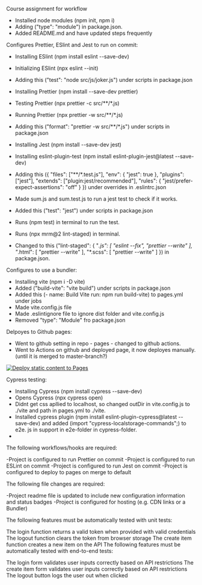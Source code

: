 Course assignment for workflow


- Installed node modules (npm init, npm i)
- Adding ("type": "module") in package.json.
- Added README.md and have updated steps frequently 



Configures Prettier, ESlint and Jest to run on commit:

- Installing ESlint (npm install eslint --save-dev)
- Initializing ESlint (npx eslint --init)
- Adding this ("test": "node src/js/joker.js") under scripts in package.json

- Installing Prettier (npm install --save-dev prettier)
- Testing Prettier (npx prettier -c src/**/*.js)
- Running Prettier (npx prettier -w src/**/*.js)
- Adding this ("format": "prettier -w src/**/*.js") under scripts in package.json

- Installing Jest (npm install --save-dev jest)
- Installing eslint-plugin-test (npm install eslint-plugin-jest@latest --save-dev)
- Adding this ({
        "files": ["**/*.test.js"],
        "env": { "jest": true },
        "plugins": ["jest"],
        "extends": ["plugin:jest/recommended"],
        "rules": { "jest/prefer-expect-assertions": "off" }
      }) under overrides in .eslintrc.json
- Made sum.js and sum.test.js to run a jest test to check if it works.
- Added this ("test": "jest") under scripts in package.json
- Runs (npm test) in terminal to run the test.

- Runs (npx mrm@2 lint-staged) in terminal.
- Changed to this ("lint-staged": {
  "*.js": [
    "eslint --fix",
    "prettier --write"
  ],
  "*.html": [
    "prettier --write"
  ],
  "*.scss": [
    "prettier --write"
  ]
}) in package.json.


Configures to use a bundler:
- Installing vite (npm i -D vite)
- Added ("build-vite": "vite build") under scripts in package.json
- Added this (- name: Build Vite
        run: npm run build-vite) to pages.yml under jobs
- Made vite.config.js file
- Made .eslintignore file to ignore dist folder and vite.config.js
- Removed "type": "Module" fro package.json


Delpoyes to Github pages:
- Went to github setting in repo - pages - changed to github actions.
- Went to Actions on github and deployed page, it now deployes manually. (until it is merged to master-branch?)

[![Deploy static content to Pages](https://github.com/marthebull/social-media-client/actions/workflows/pages.yml/badge.svg)](https://github.com/marthebull/social-media-client/actions/workflows/pages.yml)


Cypress testing:

- Installing Cypress (npm install cypress --save-dev)
- Opens Cypress (npx cypress open)
- Didnt get css apllied to localhost, so changed outDir in vite.config.js to ./vite and path in pages.yml to ./vite.
- Installed cypress plugin (npm install eslint-plugin-cypress@latest --save-dev) and added (import "cypress-localstorage-commands";) to e2e. js in support in e2e-folder in cypress-folder.
- 






The following workflows/hooks are required:

-Project is configured to run Prettier on commit
-Project is configured to run ESLint on commit
-Project is configured to run Jest on commit
-Project is configured to deploy to pages on merge to default

The following file changes are required:

-Project readme file is updated to include new configuration information and status badges
-Project is configured for hosting (e.g. CDN links or a Bundler)

The following features must be automatically tested with unit tests:

The login function returns a valid token when provided with valid credentials
The logout function clears the token from browser storage
The create item function creates a new item on the API
The following features must be automatically tested with end-to-end tests:

The login form validates user inputs correctly based on API restrictions
The create item form validates user inputs correctly based on API restrictions
The logout button logs the user out when clicked
